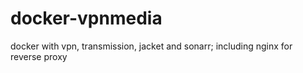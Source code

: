 # docker-vpnmedia
docker with vpn, transmission, jacket and sonarr; including nginx for reverse proxy
